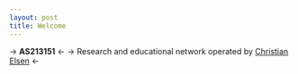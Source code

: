 ```yaml
---
layout: post
title: Welcome
---
```


-> **AS213151** <-
-> Research and educational network operated by [Christian Elsen](https://chris.elsen.xyz) <-
